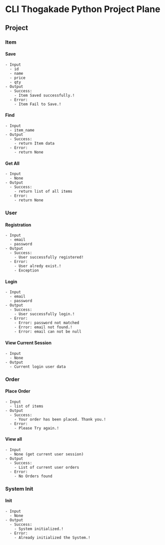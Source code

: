# CLI Thogakade Python Project Plane
## Project
### Item
#### **Save**
    - Input
      - id
      - name
      - price
      - qty
    - Output
      - Success:
        - Item Saved successfully.!
      - Error:
        - Item Fail to Save.!

#### **Find**
    - Input
      - item_name
    - Output
      - Success:
        - return Item data
      - Error:
        - return None

#### **Get All**
    - Input
      - None
    - Output
      - Success:
        - return list of all items
      - Error:
        - return None
### User
#### **Registration**
    - Input
      - email
      - password
    - Output
      - Success:
        - User successfully registered!
      - Error:
        - User alredy exist.!
        - Exception

#### **Login**
    - Input
      - email
      - password
    - Output
      - Success:
        - User successfully login.!
      - Error:
        - Error: password not matched
        - Error: email not found.!
        - Error: email can not be null

#### **View Current Session**
    - Input
      - None
    - Output
      - Current login user data

### Order

#### **Place Order**
    - Input
      - list of items
    - Output
      - Success:
        - Your order has been placed. Thank you.!
      - Error:
        - Please Try again.!

#### **View all**
    - Input
      - None (get current user session)
    - Output
      - Success:
        - List of current user orders
      - Error:
        - No Orders found

### System Init
#### **Init**
    - Input
      - None
    - Output
      - Success:
        - System initialized.!
      - Error:
        - Already initialized the System.!

